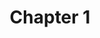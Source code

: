 ---
title: Chapter 1
teaser: A basic introduction to Reinforcement Learning
tutorial: 
type: course
slide_link: ch_1_rl_intro/RL_1.slides.html
---